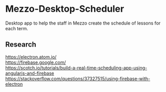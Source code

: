 # Mezzo-Desktop-Scheduler
Desktop app to help the staff in Mezzo create the schedule of lessons for each term.

## Research
https://electron.atom.io/ <br/>
https://firebase.google.com/ <br/>
https://scotch.io/tutorials/build-a-real-time-scheduling-app-using-angularjs-and-firebase <br/>
https://stackoverflow.com/questions/37327515/using-firebase-with-electron
